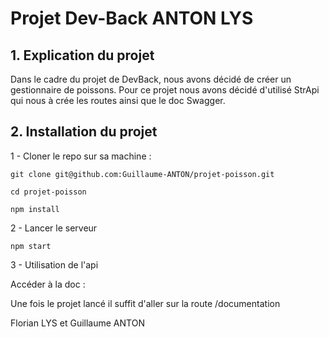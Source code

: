 # Projet Dev-Back ANTON LYS

## 1. Explication du projet
Dans le cadre du projet de DevBack, nous avons décidé de créer un gestionnaire de poissons.
Pour ce projet nous avons décidé d'utilisé StrApi qui nous à crée les routes ainsi que le doc Swagger.
## 2. Installation du projet 

1 - Cloner le repo sur sa machine : 

```
git clone git@github.com:Guillaume-ANTON/projet-poisson.git
```
```
cd projet-poisson
```
```
npm install
```
2 - Lancer le serveur 
```
npm start
```
3 - Utilisation de l'api

Accéder à la doc : 

Une fois le projet lancé il suffit d'aller sur la route /documentation

Florian LYS et Guillaume ANTON

